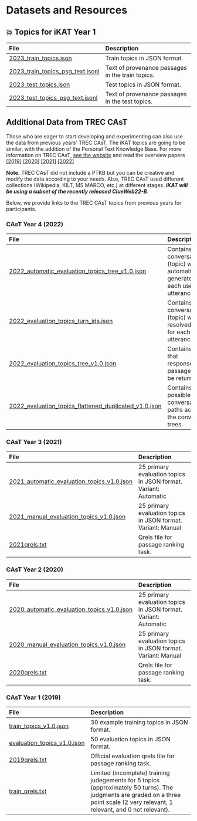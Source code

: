 # **Datasets and Resources**

## :boom: **Topics for iKAT Year 1**

|    File      |      Description      |
|:------------|:---------------------|
| 	[2023_train_topics.json](https://drive.google.com/file/d/1sNHmVYO9PVG2kFxLscPGhN-uCCUuDAu9/view?usp=sharing)       |       Train topics in JSON format.             |
| 	[2023_train_topics_psg_text.jsonl](https://drive.google.com/file/d/1Bk90f0Rd982Px65GDuQayd5s8uXQs9UX/view?usp=sharing)       |       Text of provenance passages in the train topics.             |
| 	[2023_test_topics.json](https://drive.google.com/file/d/1S4e1MjWSkCsfXfp7fAdyqTNnFMs2WIhI/view?usp=sharing)       |       Test topics in JSON format.             |
| 	[2023_test_topics_psg_text.jsonl](https://drive.google.com/file/d/1YGhJAUEw9PPITPkrWP3EtnUsWiboh3eq/view?usp=sharing)       |       Text of provenance passages in the test topics.             |



## **Additional Data from TREC CAsT**
Those who are eager to start developing and experimenting can also use the data from previous years' TREC CAsT. The iKAT topics are going to be similar, with the addition of the Personal Text Knowledge Base. For more information on TREC CAsT, [see the website](https://www.treccast.ai/) and read the overview papers [[2019]](https://arxiv.org/abs/2003.13624) [[2020]](https://scholar.google.com/scholar_url?url=https://www.cs.cmu.edu/afs/cs.cmu.edu/Web/People/callan/Papers/trec2021-dalton.pdf&hl=en&sa=T&oi=gsb-gga&ct=res&cd=0&d=4712262702816537608&ei=En6IZNaeLcPFmAGMo47oDQ&scisig=AGlGAw9ggvQnzye9tQlrvoob1Js5) [[2021]](https://www.cs.cmu.edu/~callan/Papers/trec22-Jeffrey_Dalton.pdf) [[2022]](https://trec.nist.gov/pubs/trec31/papers/Overview_cast.pdf)

**Note.** TREC CAsT did not include a PTKB but you can be creative and modify the data according to your needs. Also, TREC CAsT used different collections (Wikipedia, KILT, MS MARCO, etc.) at different stages. **_iKAT will be using a subset of the recently released ClueWeb22-B_**.

Below, we provide links to the TREC CAsT topics from previous years for participants. 

### **CAsT Year 4 (2022)**

|    File      |      Description      |
|:------------|:---------------------|
| 	[2022_automatic_evaluation_topics_tree_v1.0.json](https://drive.google.com/file/d/1eASuL62byYlS9LoJFzKWYMGYQsMz3X6j/view?usp=sharing)       |       Contains each conversation tree (topic) with an automatic rewrite generated for each user utterance.                |
|        [2022_evaluation_topics_turn_ids.json](https://drive.google.com/file/d/1SSLhJ_4GHbnrUuxzt_Vh5kegGTFu4JTA/view?usp=sharing)      |  Contains each conversation tree (topic) with the resolved query for each user utterance.   |
|        [2022_evaluation_topics_tree_v1.0.json](https://drive.google.com/file/d/1f4uD6KGLX8wf_S5yzxOVbkfFuJxA04eU/view?usp=sharing)     |  Contains all ids that responses/ranked passages need to be returned for. |
|        [2022_evaluation_topics_flattened_duplicated_v1.0.json](https://drive.google.com/file/d/1Kenj3U21k1FjmpCrNvfz5XGck11tHbsK/view?usp=sharing)      |             Contains all possible conversation paths across all the conversation trees.       |

### **CAsT Year 3 (2021)**

|    File      |      Description      |
|:------------|:---------------------|
| 	[2021_automatic_evaluation_topics_v1.0.json](https://drive.google.com/file/d/1Fg-xvKeIZx9ly2uFczNEE_UYNozkfLgt/view?usp=sharing)       |       25 primary evaluation topics in JSON format. Variant: Automatic              |
|        [2021_manual_evaluation_topics_v1.0.json](https://drive.google.com/file/d/1vKwxhd7aNJ7nHC5_AphZHVYUvyZRUiQe/view?usp=sharing)      |  25 primary evaluation topics in JSON format. Variant: Manual  |
|        [2021qrels.txt](https://drive.google.com/file/d/1Co9o0xjzEqzosKcuLBrcNl39Q-11flA6/view?usp=drive_link)      |  Qrels file for passage ranking task. |


### **CAsT Year 2 (2020)**

|    File      |      Description      |
|:------------|:---------------------|
| 	[2020_automatic_evaluation_topics_v1.0.json](https://drive.google.com/file/d/1P9nix1pV_kCO2dgunw_KsLMMkWa8b2uy/view?usp=sharing)       |       25 primary evaluation topics in JSON format. Variant: Automatic              |
|        [2020_manual_evaluation_topics_v1.0.json](https://drive.google.com/file/d/1HlJXyicROEcbpAxpPcs1NC1YBrbVcibt/view?usp=sharing)      |  25 primary evaluation topics in JSON format. Variant: Manual  |
|        [2020qrels.txt](https://drive.google.com/file/d/1Wj8gWNZLbYWTvh-3EvVtIn4HFl13Kega/view?usp=sharing)      |  Qrels file for passage ranking task. |

### **CAsT Year 1 (2019)**

|    File      |      Description      |
|:------------|:---------------------|
| 	[train_topics_v1.0.json](https://drive.google.com/file/d/1xQTcGtyDMptoXYmapjCwI6Othv91ebdW/view?usp=sharing)       |      30 example training topics in JSON format.           |
|        [evaluation_topics_v1.0.json](https://drive.google.com/file/d/17beCNDgSyDODJAFmvfi7-T1CmRmXm2MX/view?usp=sharing)      |  50 evaluation topics in JSON format.  |
|        [2019qrels.txt](https://drive.google.com/file/d/1qaFqUISt_JD_y6CIUfIa7aDWTX38Y93p/view?usp=sharing)      |  Official evaluation qrels file for passage ranking task. |
|        [train_qrels.txt](https://drive.google.com/file/d/1VgpSigtZHKcFKmgaowHaXKXQTvZz8QrV/view?usp=sharing)      |   Limited (incomplete) training judegements for 5 topics (approximately 50 turns). The judgments are graded on a three point scale (2 very relevant, 1 relevant, and 0 not relevant). |

